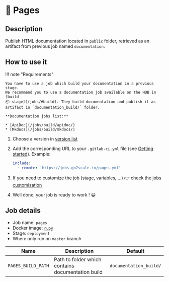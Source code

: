 # 🦊 Pages

## Description

Publish HTML documentation located in `public` folder, retrieved as an artifact
from previous job named `documentation`.

## How to use it

!!! note "Requirements"

    You have to use a job which build your documentation in a previous stage.
    We recommend you to use a documentation job available on the HUB in [build
    📦 stage](/jobs/#build). They build documentation and publish it as
    artifact in `documentation_build/` folder.

    **Documentation jobs list:**

    * [ApiDoc](/jobs/build/apidoc/)
    * [Mkdocs](/jobs/build/mkdocs/)

1. Choose a version in [version list](#versions)
3. Add the corresponding URL to your `.gitlab-ci.yml` file (see [Getting
   started](/getting-started)). Example:

    ```yaml
    include:
      - remote: 'https://jobs.go2scale.io/pages.yml'
    ```

4. If you need to customize the job (stage, variables, ...) 👉 check the [jobs
   customization](/getting-started/#jobs-customization)
5. Well done, your job is ready to work ! 😀


## Job details

* Job name: `pages`
* Docker image: [`ruby`](https://hub.docker.com/_/ruby)
* Stage: `deployment`
* When: only run on `master` branch

| Name | Description | Default |
| ---- | ----------- | ------- |
| `PAGES_BUILD_PATH` | Path to folder which contains documentation build | `documentation_build/` |
